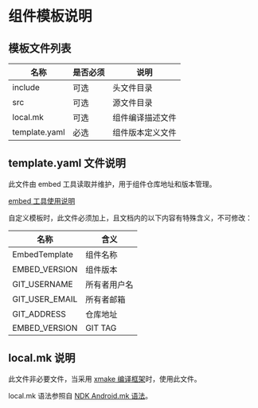 # 组件模板说明

## 模板文件列表

| 名称     | 是否必须 | 说明      |
| -------- | ------- | --------- |
| include  | 可选    | 头文件目录 |
| src      | 可选    | 源文件目录 |
| local.mk | 可选    | 组件编译描述文件 |
| template.yaml | 必选 | 组件版本定义文件 |

## template.yaml 文件说明

此文件由 embed 工具读取并维护，用于组件仓库地址和版本管理。

[embed 工具使用说明](https://code-odm.tuya-inc.com/embed/embeddocs/blob/master/README.md)

自定义模板时，此文件必须加上，且文档内的以下内容有特殊含义，不可修改：

| 名称 | 含义 |
| --- | --- |
| EmbedTemplate  | 组件名称 |
| EMBED_VERSION  | 组件版本 |
| GIT_USERNAME   | 所有者用户名 |
| GIT_USER_EMAIL | 所有者邮箱 |
| GIT_ADDRESS    | 仓库地址 |
| EMBED_VERSION  | GIT TAG |

## local.mk 说明

此文件非必要文件，当采用 [xmake 编译框架](https://code.registry.wgine.com/embed_ci_space_group/xmake/blob/master/README.md)时，使用此文件。

local.mk 语法参照自 [NDK Android.mk 语法](https://developer.android.google.cn/ndk/guides/android_mk)。
